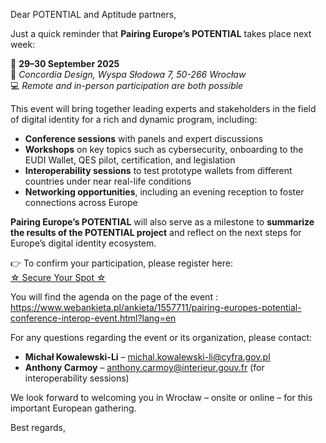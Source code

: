 <!-- var(subject)="Invitation | Pairing Europe’s Potential – Interoperability Event - 29–30 September 2025, Wrocław [Reminder]" -->
<!-- var(summary)="[Potential] Interoperability Event - 29–30 September 2025, Wrocław" -->
<!-- var(role)="Coordinator" -->
Dear POTENTIAL and Aptitude partners,  

Just a quick reminder that **Pairing Europe’s POTENTIAL** takes place next week:  

📅 **29–30 September 2025**  
📍 *Concordia Design, Wyspa Słodowa 7, 50-266 Wrocław*  
💻 *Remote and in-person participation are both possible*  

This event will bring together leading experts and stakeholders in the field of digital identity for a rich and dynamic program, including:  

- **Conference sessions** with panels and expert discussions  
- **Workshops** on key topics such as cybersecurity, onboarding to the EUDI Wallet, QES pilot, certification, and legislation  
- **Interoperability sessions** to test prototype wallets from different countries under near real-life conditions  
- **Networking opportunities**, including an evening reception to foster connections across Europe  

**Pairing Europe’s POTENTIAL** will also serve as a milestone to **summarize the results of the POTENTIAL project** and reflect on the next steps for Europe’s digital identity ecosystem.  

👉 To confirm your participation, please register here:  
[<!-- link-model=button --><!-- color=#313178 --> ☆ Secure Your Spot ☆ ](https://luma.com/h3nh8ayu)

You will find the agenda on the page of the event : 
https://www.webankieta.pl/ankieta/1557711/pairing-europes-potential-conference-interop-event.html?lang=en  

For any questions regarding the event or its organization, please contact:  
- **Michał Kowalewski-Li** – michal.kowalewski-li@cyfra.gov.pl  
- **Anthony Carmoy** – anthony.carmoy@interieur.gouv.fr (for interoperability sessions)  

We look forward to welcoming you in Wrocław – onsite or online – for this important European gathering.  

Best regards,  